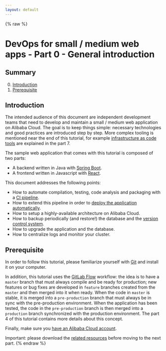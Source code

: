 ```yaml
---
layout: default
---
```

{% raw  %}
# DevOps for small / medium web apps - Part 0 - General introduction

## Summary
0. [Introduction](#introduction)
1. [Prerequisite](#prerequisite)

## Introduction
The intended audience of this document are independent development teams that need to develop and maintain
a small / medium web application on Alibaba Cloud. The goal is to keep things simple: necessary
technologies and good practices are introduced step by step. More complex tooling is mentioned near the end of this
tutorial, for example [infrastructure as code tools](https://en.wikipedia.org/wiki/Infrastructure_as_Code) are
explained in the part 7.

The sample web application that comes with this tutorial is composed of two parts:
* A backend written in Java with [Spring Boot](https://spring.io/projects/spring-boot).
* A frontend written in Javascript with [React](https://reactjs.org/).

This document addresses the following points:
* How to automate compilation, testing, code analysis and packaging with a
  [CI pipeline](https://en.wikipedia.org/wiki/Continuous_integration).
* How to extend this pipeline in order to
  [deploy the application automatically](https://en.wikipedia.org/wiki/Continuous_delivery).
* How to setup a highly-available architecture on Alibaba Cloud.
* How to backup periodically (and restore!) the database and
  the [version control system](https://en.wikipedia.org/wiki/Version_control).
* How to upgrade the application and the database.
* How to centralize logs and monitor your cluster.

## Prerequisite
In order to follow this tutorial, please familiarize yourself with [Git](https://git-scm.com/) and install it on your
computer.

In addition, this tutorial uses the [GitLab Flow](https://about.gitlab.com/2014/09/29/gitlab-flow/) workflow: the idea
is to have a `master` branch that must always compile and be ready for production; new features or bug fixes are
developed in `feature` branches created from the `master` and then merged into it when ready. When the code in `master`
is stable, it is merged into a `pre-production` branch that must always be in sync with the pre-production
environment. When the application has been tested, the code in the `pre-production` branch is then merged into a
`production` branch synchronized with the production environment. The part 4 of this tutorial contains more
 details about this concept.

Finally, make sure you [have an Alibaba Cloud account](https://www.alibabacloud.com/help/doc-detail/50482.htm).

Important: please download the 
[related resources](https://github.com/alibabacloud-howto/devops/tree/master/tutorials/devops_for_small_to_medium_web_applications)
before moving to the next part.
{% endraw %}